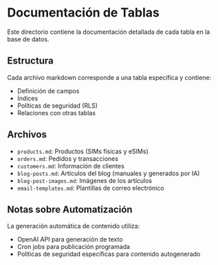# Documentación de Tablas

Este directorio contiene la documentación detallada de cada tabla en la base de datos.

## Estructura

Cada archivo markdown corresponde a una tabla específica y contiene:
- Definición de campos
- Índices
- Políticas de seguridad (RLS)
- Relaciones con otras tablas

## Archivos

- `products.md`: Productos (SIMs físicas y eSIMs)
- `orders.md`: Pedidos y transacciones
- `customers.md`: Información de clientes
- `blog-posts.md`: Artículos del blog (manuales y generados por IA)
- `blog-post-images.md`: Imágenes de los artículos
- `email-templates.md`: Plantillas de correo electrónico

## Notas sobre Automatización

La generación automática de contenido utiliza:
- OpenAI API para generación de texto
- Cron jobs para publicación programada
- Políticas de seguridad específicas para contenido autogenerado